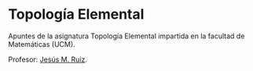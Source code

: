 # Topología Elemental
Apuntes de la asignatura Topología Elemental impartida en la facultad de Matemáticas (UCM).

Profesor: [Jesús M. Ruiz](https://blogs.mat.ucm.es/jesusr/).
